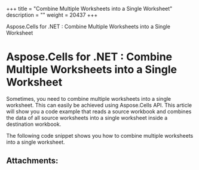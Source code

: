 +++
title = "Combine Multiple Worksheets into a Single Worksheet" 
description = "" 
weight = 20437 
+++

Aspose.Cells for .NET : Combine Multiple Worksheets into a Single Worksheet  

# Aspose.Cells for .NET : Combine Multiple Worksheets into a Single Worksheet


Sometimes, you need to combine multiple worksheets into a single worksheet. This can easily be achieved using Aspose.Cells API. This article will show you a code example that reads a source workbook and combines the data of all source worksheets into a single worksheet inside a destination workbook.

The following code snippet shows you how to combine multiple worksheets into a single worksheet.

## Attachments:


